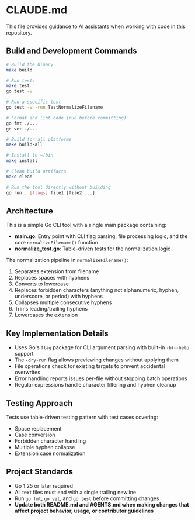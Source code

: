 # CLAUDE.md

This file provides guidance to AI assistants when working with code in this repository.

## Build and Development Commands

```bash
# Build the binary
make build

# Run tests
make test
go test -v

# Run a specific test
go test -v -run TestNormalizeFilename

# Format and lint code (run before committing)
go fmt ./...
go vet ./...

# Build for all platforms
make build-all

# Install to ~/bin
make install

# Clean build artifacts
make clean

# Run the tool directly without building
go run . [flags] file1 [file2 ...]
```

## Architecture

This is a simple Go CLI tool with a single main package containing:

- **main.go**: Entry point with CLI flag parsing, file processing logic, and the core `normalizeFilename()` function
- **normalize_test.go**: Table-driven tests for the normalization logic

The normalization pipeline in `normalizeFilename()`:

1. Separates extension from filename
2. Replaces spaces with hyphens
3. Converts to lowercase
4. Replaces forbidden characters (anything not alphanumeric, hyphen, underscore, or period) with hyphens
5. Collapses multiple consecutive hyphens
6. Trims leading/trailing hyphens
7. Lowercases the extension

## Key Implementation Details

- Uses Go's `flag` package for CLI argument parsing with built-in `-h`/`--help` support
- The `-dry-run` flag allows previewing changes without applying them
- File operations check for existing targets to prevent accidental overwrites
- Error handling reports issues per-file without stopping batch operations
- Regular expressions handle character filtering and hyphen cleanup

## Testing Approach

Tests use table-driven testing pattern with test cases covering:

- Space replacement
- Case conversion
- Forbidden character handling
- Multiple hyphen collapse
- Extension case normalization

## Project Standards

- Go 1.25 or later required
- All text files must end with a single trailing newline
- Run `go fmt`, `go vet`, and `go test` before committing changes
- **Update both README.md and AGENTS.md when making changes that affect project behavior, usage, or contributor guidelines**
